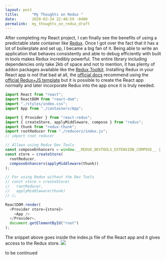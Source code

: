 ```yaml
---
layout: post
title:      "My Thoughts on Redux "
date:       2020-03-24 22:48:59 -0400
permalink:  my_thoughts_on_redux_draft
---
```



After completing my React project, I can finally see the benefits of using a predictable state container like [Redux](https://redux.js.org/). Once I got over the fact that it has a lot of boilerplate and set up, I became a big fan of it. Being able to write an application that behaves consistently and able to debug efficiently with built in tools makes Redux incredibly powerful. The entire library including dependencies only take 2kb of space and not to mention, it has plenty of addon packages available like the [Redux Toolkit](https://redux-toolkit.js.org/). Installing Redux in your React app is not that bad at all, the [official docs](https://redux.js.org/introduction/installation) recommend using the [official Redux+JS template](https://github.com/reduxjs/cra-template-redux) but it is possible to create the React app normally and later incorporate Redux into the app once it is truly needed. 

```javascript
import React from "react";
import ReactDOM from "react-dom";
import "./styles/index.css";
import App from "./containers/App";

import { Provider } from "react-redux";
import { createStore, applyMiddleware, compose } from "redux";
import thunk from "redux-thunk";
import rootReducer from "./reducers/index.js";
// import root reducer

// Allows using Redux Dev Tools
const composeEnhancers = window.__REDUX_DEVTOOLS_EXTENSION_COMPOSE__ || compose;
const store = createStore(
  rootReducer,
  composeEnhancers(applyMiddleware(thunk))
);

// For using Redux without the Dev Tools
// const store = createStore(
//   rootReducer,
//   applyMiddleware(thunk)
// );

ReactDOM.render(
  <Provider store={store}>
    <App />
  </Provider>,
  document.getElementById("root")
);

```

The snippet above goes inside the index.js file of the React app and it gives access to the Redux store. ![](https://media.giphy.com/media/mVk3rRuD8KUko/giphy.gif)

to be continued
